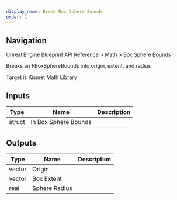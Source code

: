 ```yaml
---
display_name: Break Box Sphere Bounds
order: 1
---
```

## Navigation

[Unreal Engine Blueprint API Reference](https://dev.epicgames.com/documentation/en-us/unreal-engine/BlueprintAPI) > [Math](https://dev.epicgames.com/documentation/en-us/unreal-engine/BlueprintAPI/Math) > [Box Sphere Bounds](https://dev.epicgames.com/documentation/en-us/unreal-engine/BlueprintAPI/Math/BoxSphereBounds)

Breaks an FBoxSphereBounds into origin, extent, and radius

Target is Kismet Math Library

## Inputs

| Type | Name | Description |
| --- | --- | --- |
| struct | In Box Sphere Bounds |  |

## Outputs

| Type | Name | Description |
| --- | --- | --- |
| vector | Origin |  |
| vector | Box Extent |  |
| real | Sphere Radius |  |
